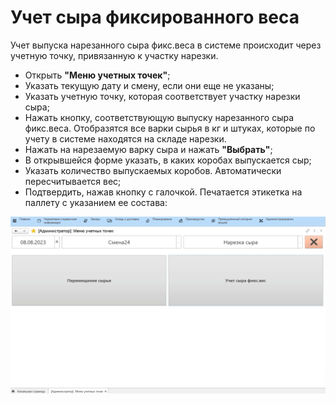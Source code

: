 # Учет сыра фиксированного веса

Учет выпуска нарезанного сыра фикс.веса в системе происходит через
учетную точку, привязанную к участку нарезки.

-   Открыть **"Меню учетных точек"**;
-   Указать текущую дату и смену, если они еще не указаны;
-   Указать учетную точку, которая соответствует участку нарезки сыра;
-   Нажать кнопку, соответствующую выпуску нарезанного сыра фикс.веса.
    Отобразятся все варки сырья в кг и штуках, которые по учету в
    системе находятся на складе нарезки.
-   Нажать на нарезаемую варку сыра и нажать **"Выбрать"**;
-   В открывшейся форме указать, в каких коробах выпускается сыр;
-   Указать количество выпускаемых коробов. Автоматически пересчитывается вес;
-   Подтвердить, нажав кнопку с галочкой. Печатается этикетка на паллету
    с указанием ее состава:

![](AccountingCheeseFixedWeight.assets/1.gif)

